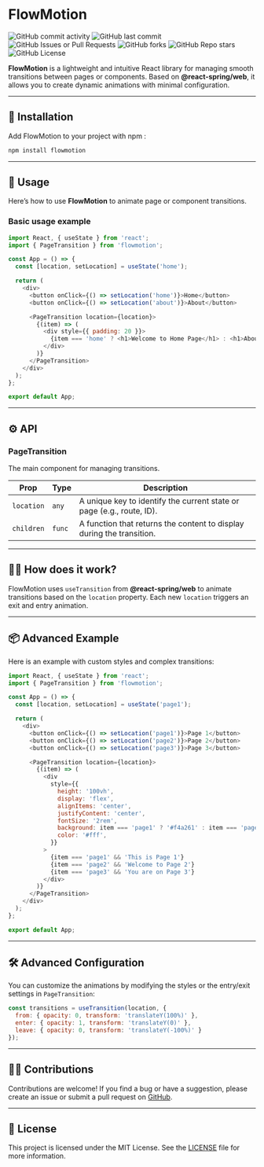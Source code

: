 
# **FlowMotion**
![GitHub commit activity](https://img.shields.io/github/commit-activity/t/DALM1/Flowmotion?style=for-the-badge)
![GitHub last commit](https://img.shields.io/github/last-commit/DALM1/Flowmotion?style=for-the-badge)
![GitHub Issues or Pull Requests](https://img.shields.io/github/issues/DALM1/Flowmotion?style=for-the-badge)
![GitHub forks](https://img.shields.io/github/forks/DALM1/Flowmotion?style=for-the-badge)
![GitHub Repo stars](https://img.shields.io/github/stars/DALM1/Flowmotion?style=for-the-badge)
![GitHub License](https://img.shields.io/github/license/DALM1/Flowmotion?style=for-the-badge)

**FlowMotion** is a lightweight and intuitive React library for managing smooth transitions between pages or components. Based on **@react-spring/web**, it allows you to create dynamic animations with minimal configuration.

---

## 🚀 **Installation**

Add FlowMotion to your project with npm :

```bash
npm install flowmotion
```

---

## 📖 **Usage**

Here’s how to use **FlowMotion** to animate page or component transitions.

### Basic usage example

```javascript
import React, { useState } from 'react';
import { PageTransition } from 'flowmotion';

const App = () => {
  const [location, setLocation] = useState('home');

  return (
    <div>
      <button onClick={() => setLocation('home')}>Home</button>
      <button onClick={() => setLocation('about')}>About</button>

      <PageTransition location={location}>
        {(item) => (
          <div style={{ padding: 20 }}>
            {item === 'home' ? <h1>Welcome to Home Page</h1> : <h1>About Us</h1>}
          </div>
        )}
      </PageTransition>
    </div>
  );
};

export default App;
```

---

## ⚙️ **API**

### **PageTransition**

The main component for managing transitions.

| Prop         | Type     | Description                                                                 |
|--------------|----------|-----------------------------------------------------------------------------|
| `location`   | `any`    | A unique key to identify the current state or page (e.g., route, ID).       |
| `children`   | `func`   | A function that returns the content to display during the transition.       |

---

## 🧙‍♂️ **How does it work?**

FlowMotion uses `useTransition` from **@react-spring/web** to animate transitions based on the `location` property. Each new `location` triggers an exit and entry animation.

---

## 📦 **Advanced Example**

Here is an example with custom styles and complex transitions:

```javascript
import React, { useState } from 'react';
import { PageTransition } from 'flowmotion';

const App = () => {
  const [location, setLocation] = useState('page1');

  return (
    <div>
      <button onClick={() => setLocation('page1')}>Page 1</button>
      <button onClick={() => setLocation('page2')}>Page 2</button>
      <button onClick={() => setLocation('page3')}>Page 3</button>

      <PageTransition location={location}>
        {(item) => (
          <div
            style={{
              height: '100vh',
              display: 'flex',
              alignItems: 'center',
              justifyContent: 'center',
              fontSize: '2rem',
              background: item === 'page1' ? '#f4a261' : item === 'page2' ? '#2a9d8f' : '#e76f51',
              color: '#fff',
            }}
          >
            {item === 'page1' && 'This is Page 1'}
            {item === 'page2' && 'Welcome to Page 2'}
            {item === 'page3' && 'You are on Page 3'}
          </div>
        )}
      </PageTransition>
    </div>
  );
};

export default App;
```

---

## 🛠️ **Advanced Configuration**

You can customize the animations by modifying the styles or the entry/exit settings in `PageTransition`:

```javascript
const transitions = useTransition(location, {
  from: { opacity: 0, transform: 'translateY(100%)' },
  enter: { opacity: 1, transform: 'translateY(0)' },
  leave: { opacity: 0, transform: 'translateY(-100%)' }
});
```

---

## 👩‍💻 **Contributions**

Contributions are welcome! If you find a bug or have a suggestion, please create an issue or submit a pull request on [GitHub](https://github.com/DALM1/flowmotion).

---

## 📝 **License**

This project is licensed under the MIT License. See the [LICENSE](./LICENSE) file for more information.
